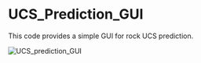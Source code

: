 # UCS_Prediction_GUI
This code provides a simple GUI for rock UCS prediction.

![UCS_prediction_GUI](https://github.com/cs-heibao/UCS_Prediction_GUI/assets/33689425/1a9e0966-2e80-4c69-811d-fc2708fc3b03)
